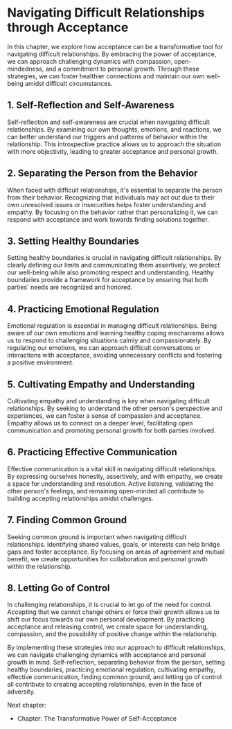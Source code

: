 Navigating Difficult Relationships through Acceptance
==============================================================

In this chapter, we explore how acceptance can be a transformative tool for navigating difficult relationships. By embracing the power of acceptance, we can approach challenging dynamics with compassion, open-mindedness, and a commitment to personal growth. Through these strategies, we can foster healthier connections and maintain our own well-being amidst difficult circumstances.

**1. Self-Reflection and Self-Awareness**
-----------------------------------------

Self-reflection and self-awareness are crucial when navigating difficult relationships. By examining our own thoughts, emotions, and reactions, we can better understand our triggers and patterns of behavior within the relationship. This introspective practice allows us to approach the situation with more objectivity, leading to greater acceptance and personal growth.

**2. Separating the Person from the Behavior**
----------------------------------------------

When faced with difficult relationships, it's essential to separate the person from their behavior. Recognizing that individuals may act out due to their own unresolved issues or insecurities helps foster understanding and empathy. By focusing on the behavior rather than personalizing it, we can respond with acceptance and work towards finding solutions together.

**3. Setting Healthy Boundaries**
---------------------------------

Setting healthy boundaries is crucial in navigating difficult relationships. By clearly defining our limits and communicating them assertively, we protect our well-being while also promoting respect and understanding. Healthy boundaries provide a framework for acceptance by ensuring that both parties' needs are recognized and honored.

**4. Practicing Emotional Regulation**
--------------------------------------

Emotional regulation is essential in managing difficult relationships. Being aware of our own emotions and learning healthy coping mechanisms allows us to respond to challenging situations calmly and compassionately. By regulating our emotions, we can approach difficult conversations or interactions with acceptance, avoiding unnecessary conflicts and fostering a positive environment.

**5. Cultivating Empathy and Understanding**
--------------------------------------------

Cultivating empathy and understanding is key when navigating difficult relationships. By seeking to understand the other person's perspective and experiences, we can foster a sense of compassion and acceptance. Empathy allows us to connect on a deeper level, facilitating open communication and promoting personal growth for both parties involved.

**6. Practicing Effective Communication**
-----------------------------------------

Effective communication is a vital skill in navigating difficult relationships. By expressing ourselves honestly, assertively, and with empathy, we create a space for understanding and resolution. Active listening, validating the other person's feelings, and remaining open-minded all contribute to building accepting relationships amidst challenges.

**7. Finding Common Ground**
----------------------------

Seeking common ground is important when navigating difficult relationships. Identifying shared values, goals, or interests can help bridge gaps and foster acceptance. By focusing on areas of agreement and mutual benefit, we create opportunities for collaboration and personal growth within the relationship.

**8. Letting Go of Control**
----------------------------

In challenging relationships, it is crucial to let go of the need for control. Accepting that we cannot change others or force their growth allows us to shift our focus towards our own personal development. By practicing acceptance and releasing control, we create space for understanding, compassion, and the possibility of positive change within the relationship.

By implementing these strategies into our approach to difficult relationships, we can navigate challenging dynamics with acceptance and personal growth in mind. Self-reflection, separating behavior from the person, setting healthy boundaries, practicing emotional regulation, cultivating empathy, effective communication, finding common ground, and letting go of control all contribute to creating accepting relationships, even in the face of adversity.

Next chapter:

* Chapter: The Transformative Power of Self-Acceptance
